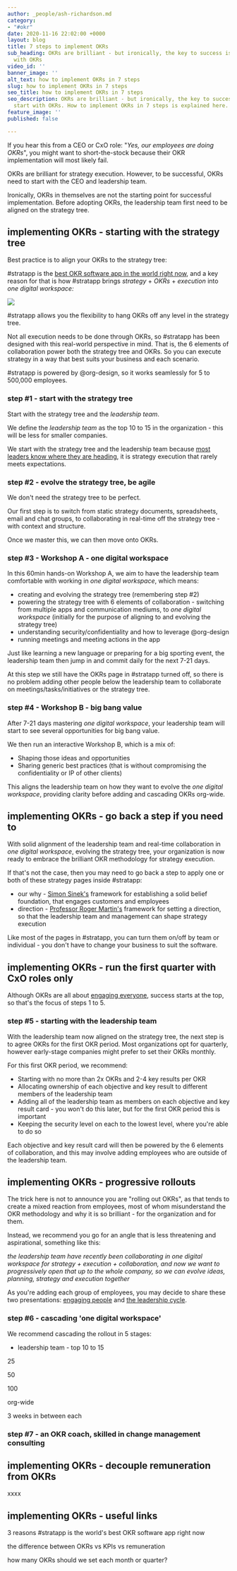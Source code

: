 ```yaml
---
author: _people/ash-richardson.md
category:
- "#okr"
date: 2020-11-16 22:02:00 +0000
layout: blog
title: 7 steps to implement OKRs
sub_heading: OKRs are brilliant - but ironically, the key to success is to not start
  with OKRs
video_id: ''
banner_image: ''
alt_text: how to implement OKRs in 7 steps
slug: how to implement OKRs in 7 steps
seo_title: how to implement OKRs in 7 steps
seo_description: OKRs are brilliant - but ironically, the key to success is to not
  start with OKRs. How to implement OKRs in 7 steps is explained here.
feature_image: ''
published: false

---
```

If you hear this from a CEO or CxO role: "_Yes, our employees are doing OKRs_", you might want to short-the-stock because their OKR implementation will most likely fail.

OKRs are brilliant for strategy execution.  However, to be successful, OKRs need to start with the CEO and leadership team.

Ironically, OKRs in themselves are not the starting point for successful implementation.  Before adopting OKRs, the leadership team first need to be aligned on the strategy tree.

## implementing OKRs - starting with the strategy tree

Best practice is to align your OKRs to the strategy tree:  

\#stratapp is the [best OKR software app in the world right now](https://stratappsaas.com/blog/best-OKR-software-app/ "best OKR software app"), and a key reason for that is how #stratapp brings _strategy_ + _OKRs_ + _execution_ into _one digital workspace:_  

![](/uploads/strategy-okrs-execution.jpg)

\#stratapp allows you the flexibility to hang OKRs off any level in the strategy tree.

Not all execution needs to be done through OKRs, so #stratapp has been designed with this real-world perspective in mind.  That is, the 6 elements of collaboration power both the strategy tree and OKRs.  So you can execute strategy in a way that best suits your business and each scenario.

\#stratapp is powered by @org-design, so it works seamlessly for 5 to 500,000 employees.

### step #1 - start with the strategy tree

Start with the strategy tree and the _leadership team_.

We define the _leadership team_ as the top 10 to 15 in the organization - this will be less for smaller companies.  

We start with the strategy tree and the leadership team because [most leaders know where they are heading](https://bit.ly/stratapp-engaging-people "engaging people"), it is strategy execution that rarely meets expectations.

### step #2 - evolve the strategy tree, be agile

We don't need the strategy tree to be perfect.  

Our first step is to switch from static strategy documents, spreadsheets, email and chat groups, to collaborating in real-time off the strategy tree - with context and structure.

Once we master this, we can then move onto OKRs.

### step #3 - Workshop A - one digital workspace

In this 60min hands-on Workshop A, we aim to have the leadership team comfortable with working in _one digital workspace_, which means:

* creating and evolving the strategy tree (remembering step #2)
* powering the strategy tree with 6 elements of collaboration - switching from multiple apps and communication mediums, to _one digital workspace_ (initially for the purpose of aligning to and evolving the strategy tree)
* understanding security/confidentiality and how to leverage @org-design
* running meetings and meeting actions in the app

Just like learning a new language or preparing for a big sporting event, the leadership team then jump in and commit daily for the next 7-21 days.

At this step we still have the OKRs page in #stratapp turned off, so there is no problem adding other people below the leadership team to collaborate on meetings/tasks/initiatives or the strategy tree.

### step #4 - Workshop B - big bang value

After 7-21 days mastering _one digital workspace_, your leadership team will start to see several opportunities for big bang value.

We then run an interactive Workshop B, which is a mix of:

* Shaping those ideas and opportunities
* Sharing generic best practices (that is without compromising the confidentiality or IP of other clients)

This aligns the leadership team on how they want to evolve the _one digital workspace_, providing clarity before adding and cascading OKRs org-wide.

## implementing OKRs - go back a step if you need to

With solid alignment of the leadership team and real-time collaboration in _one digital workspace_, evolving the strategy tree, your organization is now ready to embrace the brilliant OKR methodology for strategy execution.

If that's not the case, then you may need to go back a step to apply one or both of these strategy pages inside #stratapp:

* our why - [Simon Sinek's](https://stratappsaas.com/how-great-leaders-inspire-action-by-simon-sinek/ "Simon Sinek") framework for establishing a solid belief foundation, that engages customers and employees
* direction - [Professor Roger Martin's](https://stratappsaas.com/professor-roger-martin-on-what-ceos-should-really-be-doing/ "Professor Roger Martin") framework for setting a direction, so that the leadership team and management can shape strategy execution

Like most of the pages in #stratapp, you can turn them on/off by team or individual - you don't have to change your business to suit the software.

## implementing OKRs - run the first quarter with CxO roles only

Although OKRs are all about [engaging everyone](https://bit.ly/stratapp-engaging-people "engaging people"), success starts at the top, so that's the focus of steps 1 to 5.

### step #5 - starting with the leadership team 

With the leadership team now aligned on the strategy tree, the next step is to agree OKRs for the first OKR period.  Most organizations opt for quarterly, however early-stage companies might prefer to set their OKRs monthly.

For this first OKR period, we recommend:

* Starting with no more than 2x OKRs and 2-4 key results per OKR
* Allocating ownership of each objective and key result to different members of the leadership team
* Adding all of the leadership team as members on each objective and key result card - you won't do this later, but for the first OKR period this is important
* Keeping the security level on each to the lowest level, where you're able to do so

Each objective and key result card will then be powered by the 6 elements of collaboration, and this may involve adding employees who are outside of the leadership team.

## implementing OKRs - progressive rollouts

The trick here is not to announce you are "rolling out OKRs", as that tends to create a mixed reaction from employees, most of whom misunderstand the OKR methodology and why it is so brilliant - for the organization and for them.

Instead, we recommend you go for an angle that is less threatening and aspirational, something like this:

_the leadership team have recently been collaborating in one digital workspace for strategy + execution + collaboration, and now we want to progressively open that up to the whole company, so we can evolve ideas, planning, strategy and execution together_

As you're adding each group of employees, you may decide to share these two presentations: [engaging people](https://bit.ly/stratapp-engaging-people "engaging people") and [the leadership cycle](https://bit.ly/stratapp-the-leadership-cycle "the leadership cycle").

### step #6 - cascading 'one digital workspace'

We recommend cascading the rollout in 5 stages:

* leadership team - top 10 to 15

25

50

100

org-wide

3 weeks in between each

### step #7 - an OKR coach, skilled in change management consulting

## implementing OKRs - decouple remuneration from OKRs

xxxx

## implementing OKRs - useful links

3 reasons #stratapp is the world's best OKR software app right now

the difference between OKRs vs KPIs vs remuneration

how many OKRs should we set each month or quarter?